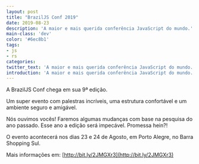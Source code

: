 ```yaml
---
layout: post
title: "BrazilJS Conf 2019"
date: 2019-08-23
description: 'A maior e mais querida conferência JavaScript do mundo.'
main-class: 'dev'
color: '#6ec8b1'
tags:
- js
- rs
categories:
twitter_text: 'A maior e mais querida conferência JavaScript do mundo.'
introduction: 'A maior e mais querida conferência JavaScript do mundo.'
---
```


 A BrazilJS Conf chega em sua 9ª edição.

Um super evento com palestras incríveis, uma estrutura confortável e um ambiente seguro e amigável.

Nós ouvimos vocês! Faremos algumas mudanças com base na pesquisa do ano passado. Esse ano a edição será impecável. Promessa hein?!

O evento acontecerá nos dias 23 e 24 de Agosto, em Porto Alegre, no Barra Shopping Sul.

 

 Mais informações em: [http://bit.ly/2JMGXr3](http://bit.ly/2JMGXr3)
